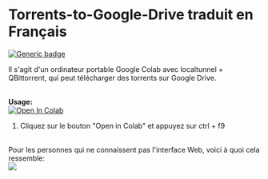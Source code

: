 # Torrents-to-Google-Drive traduit en Français
[![Generic badge](https://img.shields.io/badge/Author-fpet007-green)](https://shields.io/)

Il s'agit d'un ordinateur portable Google Colab avec localtunnel + QBittorrent, qui peut télécharger des torrents sur Google Drive.



<br><b>Usage:</b>
<br>
<a href="https://colab.research.google.com/drive/1IW81QUA3mdxBNZMS6lVj6NGYbpcvJj7O?authuser=0" target="_parent\"><img src="https://colab.research.google.com/assets/colab-badge.svg" alt="Open In Colab"/></a>
1. Cliquez sur le bouton "Open in Colab" et appuyez sur ctrl + f9 
<br>
Pour les personnes qui ne connaissent pas l'interface Web, voici à quoi cela ressemble:
<br>
<img src="https://i.snag.gy/ZAg2PS.jpg">
